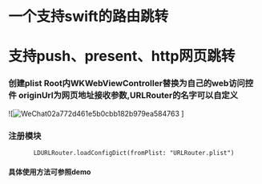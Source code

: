 一个支持swift的路由跳转
==
# 支持push、present、http网页跳转

### 创建plist Root内WKWebViewController替换为自己的web访问控件 originUrl为网页地址接收参数,URLRouter的名字可以自定义
![![WeChat02a772d461e5b0cbb182b979ea584763](https://github.com/a632561869-cloud/LDURLRouter/assets/65746016/67a0e5c5-d9f6-41f6-a4c6-ee48b792eafd)
]

### 注册模块
`        LDURLRouter.loadConfigDict(fromPlist: "URLRouter.plist")
`

#### 具体使用方法可参照demo
